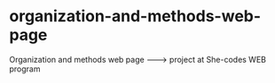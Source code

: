 # organization-and-methods-web-page
Organization and methods web page ---> project at She-codes WEB program

